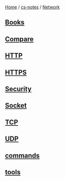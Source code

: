 [Home](https://mengxianbin.github.io) /
[cs-notes](https://mengxianbin.github.io/cs-notes/site) /
[Network](https://mengxianbin.github.io/cs-notes/site/Network)

## [Books](https://mengxianbin.github.io/cs-notes/site/Network/Books/)

## [Compare](https://mengxianbin.github.io/cs-notes/site/Network/Compare/)

## [HTTP](https://mengxianbin.github.io/cs-notes/site/Network/HTTP/)

## [HTTPS](https://mengxianbin.github.io/cs-notes/site/Network/HTTPS/)

## [Security](https://mengxianbin.github.io/cs-notes/site/Network/Security/)

## [Socket](https://mengxianbin.github.io/cs-notes/site/Network/Socket/)

## [TCP](https://mengxianbin.github.io/cs-notes/site/Network/TCP/)

## [UDP](https://mengxianbin.github.io/cs-notes/site/Network/UDP/)

## [commands](https://mengxianbin.github.io/cs-notes/site/Network/commands/)

## [tools](https://mengxianbin.github.io/cs-notes/site/Network/tools/)
